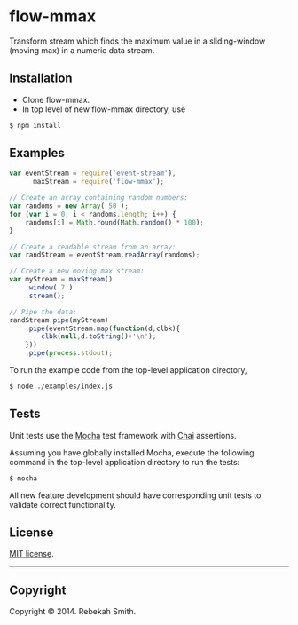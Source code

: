 flow-mmax
=========

Transform stream which finds the maximum value in a sliding-window (moving max) in a numeric data stream.

## Installation

+ Clone flow-mmax.
+ In top level of new flow-mmax directory, use

```bash
$ npm install
```

## Examples

``` javascript
var eventStream = require('event-stream'),
      maxStream = require('flow-mmax');

// Create an array containing random numbers:
var randoms = new Array( 50 );
for (var i = 0; i < randoms.length; i++) {
    randoms[i] = Math.round(Math.random() * 100);
}

// Create a readable stream from an array:
var randStream = eventStream.readArray(randoms);

// Create a new moving max stream:
var myStream = maxStream()
	.window( 7 )
	.stream();

// Pipe the data:
randStream.pipe(myStream)
    .pipe(eventStream.map(function(d,clbk){
		clbk(null,d.toString()+'\n');
    }))
    .pipe(process.stdout);
```

To run the example code from the top-level application directory,
```bash
$ node ./examples/index.js
```

## Tests

Unit tests use the [Mocha](http://visionmedia.github.io/mocha) test framework with [Chai](http://chaijs.com) assertions.

Assuming you have globally installed Mocha, execute the following command in the top-level application directory to run the tests:
```bash
$ mocha
```

All new feature development should have corresponding unit tests to validate correct functionality. 

## License

[MIT license](http://opensource.org/licenses/MIT).

---
## Copyright

Copyright © 2014. Rebekah Smith.



